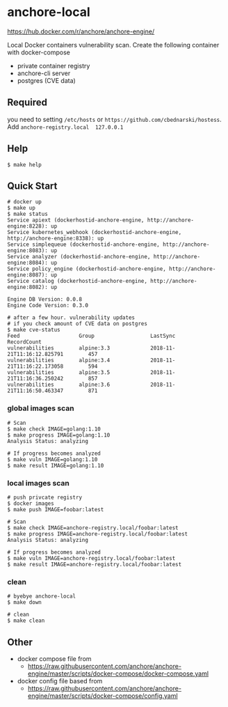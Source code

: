# anchore-local

https://hub.docker.com/r/anchore/anchore-engine/

Local Docker containers vulnerability scan.
Create the following container with docker-compose
- private container registry
- anchore-cli server
- postgres (CVE data)

## Required
you need to setting `/etc/hosts` or `https://github.com/cbednarski/hostess`.
Add `anchore-registry.local  127.0.0.1`

## Help

```shell
$ make help
```

## Quick Start

```shell
# docker up
$ make up
$ make status
Service apiext (dockerhostid-anchore-engine, http://anchore-engine:8228): up
Service kubernetes_webhook (dockerhostid-anchore-engine, http://anchore-engine:8338): up
Service simplequeue (dockerhostid-anchore-engine, http://anchore-engine:8083): up
Service analyzer (dockerhostid-anchore-engine, http://anchore-engine:8084): up
Service policy_engine (dockerhostid-anchore-engine, http://anchore-engine:8087): up
Service catalog (dockerhostid-anchore-engine, http://anchore-engine:8082): up

Engine DB Version: 0.0.8
Engine Code Version: 0.3.0

# after a few hour. vulnerability updates
# if you check amount of CVE data on postgres
$ make cve-status
Feed                   Group                  LastSync                          RecordCount
vulnerabilities        alpine:3.3             2018-11-21T11:16:12.825791        457
vulnerabilities        alpine:3.4             2018-11-21T11:16:22.173058        594
vulnerabilities        alpine:3.5             2018-11-21T11:16:36.250242        857
vulnerabilities        alpine:3.6             2018-11-21T11:16:50.463347        871
```

### global images scan

```shell
# Scan
$ make check IMAGE=golang:1.10
$ make progress IMAGE=golang:1.10
Analysis Status: analyzing

# If progress becomes analyzed
$ make vuln IMAGE=golang:1.10
$ make result IMAGE=golang:1.10
```

### local images scan

```
# push privcate registry
$ docker images
$ make push IMAGE=foobar:latest

# Scan
$ make check IMAGE=anchore-registry.local/foobar:latest
$ make progress IMAGE=anchore-registry.local/foobar:latest
Analysis Status: analyzing

# If progress becomes analyzed
$ make vuln IMAGE=anchore-registry.local/foobar:latest
$ make result IMAGE=anchore-registry.local/foobar:latest
```

### clean
```shell
# byebye anchore-local
$ make down

# clean
$ make clean
```

## Other

- docker compose file from 
	- https://raw.githubusercontent.com/anchore/anchore-engine/master/scripts/docker-compose/docker-compose.yaml
- docker config file based from
	- https://raw.githubusercontent.com/anchore/anchore-engine/master/scripts/docker-compose/config.yaml
